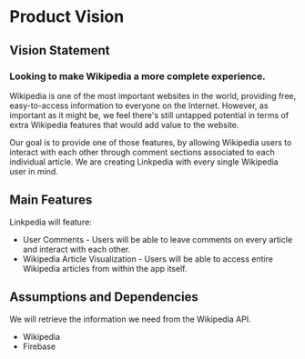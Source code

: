 # Product Vision

## Vision Statement

### Looking to make Wikipedia a more complete experience.
Wikipedia is one of the most important websites in the world, providing free, easy-to-access information to everyone on the Internet. However, as important as it might be, we feel there's still untapped potential in terms of extra Wikipedia features that would add value to the website.

Our goal is to provide one of those features, by allowing Wikipedia users to interact with each other through comment sections associated to each individual article. We are creating Linkpedia with every single Wikipedia user in mind.

## Main Features
Linkpedia will feature:
 - User Comments - Users will be able to leave comments on every article and interact with each other.
 - Wikipedia Article Visualization - Users will be able to access entire Wikipedia articles from within the app itself.

## Assumptions and Dependencies
We will retrieve the information we need from the Wikipedia API.

- Wikipedia
- Firebase
